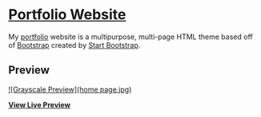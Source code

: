 # [Portfolio Website](https://josejeff.github.io)

My [portfolio](http://startbootstrap.com/template-overviews/grayscale/) website is a multipurpose, multi-page HTML theme based off of [Bootstrap](http://getbootstrap.com/) created by [Start Bootstrap](http://startbootstrap.com/).

## Preview

[![Grayscale Preview](home page.jpg)](https://josejeff.github.io)

**[View Live Preview](https://josejeff.github.io)**